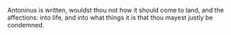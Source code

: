 Antoninus is written, wouldst thou not how it should come to land, and the affections: into life, and into what things it is that thou mayest justly be condemned.
